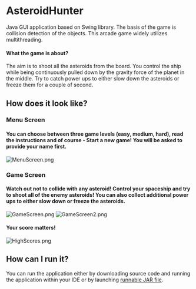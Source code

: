 # AsteroidHunter
Java GUI application based on Swing library. The basis of the game is collision detection of the objects. This arcade game widely utilizes multithreading.

#### What the game is about?
The aim is to shoot all the asteroids from the board. You control the ship while being continuously pulled down by the gravity force of the planet in the middle. Try to catch power ups to either slow down the asteroids or freeze them for a couple of second. 

## How does it look like?
### Menu Screen
#### You can choose between three game levels (easy, medium, hard), read the instructions and of course - Start a new game! You will be asked to provide your name first.
![MenuScreen.png](https://i.imgur.com/U43GyRp.png)

### Game Screen
#### Watch out not to collide with any asteroid! Control your spaceship and try to shoot all of the enemy asteroids! You can also collect additional power ups to either slow down or freeze the asteroids.
![GameScreen.png](https://i.imgur.com/GbxVWkU.png)
![GameScreen2.png](https://i.imgur.com/XcZDoto.png)

#### Your score matters!  
![HighScores.png](https://i.imgur.com/weBIr8O.png)

## How can I run it?
You can run the application either by downloading source code and running the application within your IDE or by launching [runnable JAR file](https://drive.google.com/open?id=117ElgqzqpjX2A7gluKlu_WzMdy4lA0C6).
